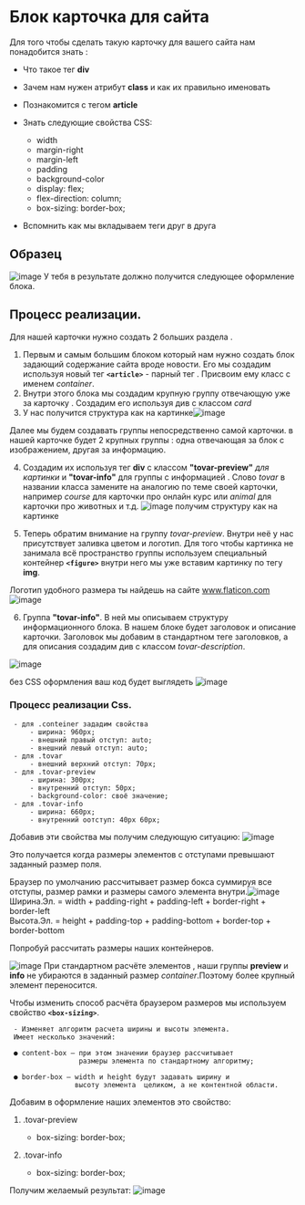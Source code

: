 ﻿# Блок карточка для сайта

Для того чтобы сделать такую карточку для вашего сайта нам понадобится знать :

 - Что такое тег **div** 
 - Зачем нам нужен атрибут **class** и как их правильно именовать
 - Познакомится с тегом **article**
 - Знать следующие свойства CSS:
 
	 - width
	 - margin-right
	 - margin-left
	 - padding
	 - background-color
	 - display: flex;
	 - flex-direction: column;
	 - box-sizing: border-box;
- Вспомнить как мы вкладываем теги друг в друга
## Образец 
![image](https://user-images.githubusercontent.com/99833055/201047148-c38a4757-a26b-4409-a3be-a7ebf5d2997e.png)
У тебя в результате должно получится следующее оформление блока.

## Процесс реализации.

Для нашей карточки нужно создать 2 больших раздела .

1. Первым и самым большим блоком который нам нужно создать блок задающий содержание сайта вроде новости. Его мы создадим используя новый тег **`<article>`** - парный тег . Присвоим ему класс с именем *container*.
2. Внутри этого блока мы создадим крупную группу отвечающую уже за карточку . Создадим его используя див с классом *card*
3. У нас получится структура как на картинке![image](https://user-images.githubusercontent.com/99833055/201057700-6e80c7c8-306b-4172-bfed-ebab777ea143.png)

Далее  мы будем создавать группы непосредственно самой карточки.
в нашей карточке будет 2 крупных группы : одна отвечающая за блок с изображением, другая за информацию.

4. Создадим их используя тег **div** с классом **"tovar-preview"** *для картинки* и **"tovar-info"** для группы с информацией . Слово *tovar* в названии класса замените на аналогию по теме своей карточки, например *course* для карточки про онлайн курс или *animal* для карточки про животных и т.д.
![image](https://user-images.githubusercontent.com/99833055/201066550-3e2dc248-9ea4-49eb-995f-3f409df3cd17.png)
получим  структуру как на картинке

5. Теперь обратим внимание на группу *tovar-preview*.
Внутри неё у нас присутствует заливка цветом и логотип. Для того чтобы картинка не занимала всё пространство группы используем специальный контейнер **`<figure>`**  внутри него мы уже вставим картинку по тегу  **img**. 

Логотип удобного размера ты найдешь на сайте www.flaticon.com
![image](https://user-images.githubusercontent.com/99833055/201081433-0f6ee3db-9818-4204-b72a-45f054d01601.png)

6. Группа **"tovar-info"**.
В ней мы описываем структуру информационного блока. В нашем блоке будет заголовок и описание карточки.
Заголовок мы добавим в стандартном теге заголовков, а для описания создадим див с классом *tovar-description*. 

![image](https://user-images.githubusercontent.com/99833055/201084636-f9cb5be4-2a71-4a94-9583-a874dd84a5ce.png)

без CSS оформления ваш код будет выглядеть 
![image](https://user-images.githubusercontent.com/99833055/201086853-a99ac5a0-7bd0-4799-b183-caa74badeaa4.png)

### Процесс реализации Css.

	 - для .conteiner зададим свойства 
		 - ширина: 960px; 
		 - внешний правый отступ: auto; 
		 - внешний левый отступ: auto;
	 - для .tovar 
		 - внешний верхний отступ: 70px;
	 - для .tovar-preview 
		 - ширина: 300px; 
		 - внутренний отступ: 50px; 
		 - background-color: своё значение;
	 - для .tovar-info 
		 - ширина: 660px; 
		 - внутренний оотступ: 40px 60px;
	
Добавив эти свойства мы получим следующую ситуацию:
![image](https://user-images.githubusercontent.com/99833055/201089675-bd15e578-ed79-4078-bbf8-0dfae45cad01.png)

Это получается когда размеры элементов с отступами превышают заданный размер поля. 

Браузер по умолчанию рассчитывает размер бокса суммируя  все отступы, размер рамки и размеры самого элемента внутри.![image](https://user-images.githubusercontent.com/99833055/201288186-ec21a554-7ebc-4889-af9c-2f141708ac4a.png)
	Ширина.Эл. = width + padding-right + padding-left + border-right + border-left  
Высота.Эл. = height + padding-top + padding-bottom + border-top + border-bottom

Попробуй рассчитать размеры наших контейнеров.

![image](https://user-images.githubusercontent.com/99833055/201299272-80bbb408-601b-480e-bee7-9124625ca8d2.png)
При стандартном расчёте элементов , наши группы **preview** и **info** не убираются в заданный размер *container*.Поэтому более крупный элемент переносится.  

Чтобы изменить способ расчёта браузером размеров мы используем свойство **`<box-sizing>`**.

	 - Изменяет алгоритм расчета ширины и высоты элемента.  
	 Имеет несколько значений:  
	 
	 ● content-box — при этом значении браузер рассчитывает 
					 размеры элемента по стандартному алгоритму; 
	 
	 ● border-box — width и height будут задавать ширину и 
					высоту элемента  целиком, а не контентной области.


Добавим в оформление наших элементов это свойство:

 1. .tovar-preview
	 - box-sizing: border-box;
	 
2. .tovar-info 
	 - box-sizing: border-box;

Получим желаемый результат: 
![image](https://user-images.githubusercontent.com/99833055/201047148-c38a4757-a26b-4409-a3be-a7ebf5d2997e.png)
